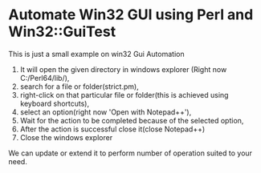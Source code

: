 # Automate Win32 GUI using Perl and Win32::GuiTest

This is just a small example on win32 Gui Automation
1. It will open the given directory in windows explorer (Right now C:/Perl64/lib/),
2. search for a file or folder(strict.pm),
3. right-click on that particular file or folder(this is achieved using keyboard shortcuts),
4. select an option(right now 'Open with Notepad++'),
5. Wait for the action to be completed because of the selected option,
6. After the action is successful close it(close Notepad++)
7. Close the windows explorer


We can update or extend it to perform number of operation suited to your need.
